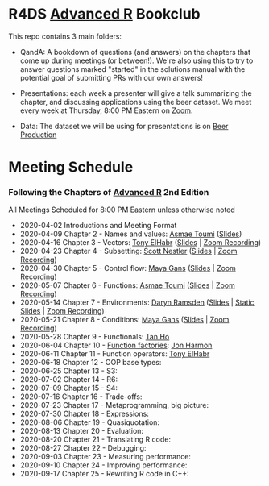 # R4DS [Advanced R](https://adv-r.hadley.nz/) Bookclub

This repo contains 3 main folders:

- QandA: A bookdown of questions (and answers) on the chapters that come up during meetings (or between!). We're also using this to try to answer questions marked "started" in the solutions manual with the potential goal of submitting PRs with our own answers!

- Presentations: each week a presenter will give a talk summarizing the chapter, and discussing applications using the beer dataset. We meet every week at Thursday, 8:00 PM Eastern on [Zoom](notredame.zoom.us/j/490502945). 

- Data: The dataset we will be using for presentations is on [Beer Production](https://github.com/rfordatascience/tidytuesday/blob/master/data/2020/2020-03-31/readme.md) 

# Meeting Schedule 
### Following the Chapters of [Advanced R](https://adv-r.hadley.nz/) 2nd Edition
All Meetings Scheduled for 8:00 PM Eastern unless otherwise noted


- 2020-04-02 Introductions and Meeting Format
- 2020-04-09 Chapter 2 - Names and values: [Asmae Toumi](https://twitter.com/asmae_toumi) ([Slides](https://r4ds.github.io/bookclub-Advanced_R/Presentations/Week2/Chap2slides.html#1))
- 2020-04-16 Chapter 3 - Vectors: [Tony ElHabr](https://twitter.com/TonyElHabr) ([Slides](https://r4ds.github.io/bookclub-Advanced_R/Presentations/Week3/Chap3slides.html#1) | [Zoom Recording](https://www.youtube.com/watch?v=pQ-xDAPEQaw))
- 2020-04-23 Chapter 4 - Subsetting: [Scott Nestler](https://twitter.com/ScottNestler) ([Slides](https://r4ds.github.io/bookclub-Advanced_R/Presentations/Week4/Chap4slides.html#1) | [Zoom Recording](https://www.youtube.com/watch?v=eLMpCc0t1cg))
- 2020-04-30 Chapter 5 - Control flow: [Maya Gans](https://maya.rbind.io) ([Slides](https://r4ds.github.io/bookclub-Advanced_R/Presentations/Week5/Chapter5.html#1) | [Zoom Recording](https://www.youtube.com/watch?v=96eY6YS_3hU&feature=youtu.be))
- 2020-05-07 Chapter 6 - Functions: [Asmae Toumi](https://twitter.com/asmae_toumi) ([Slides](https://r4ds.github.io/bookclub-Advanced_R/Presentations/Week6/Chap6slides.html#1) | [Zoom Recording](https://youtu.be/UwzGhMndWzs))
- 2020-05-14 Chapter 7 - Environments: [Daryn Ramsden](https://twitter.com/thisisdaryn)  ([Slides](https://r4dscommunity.shinyapps.io/environments/) | [Static Slides](https://r4ds.github.io/bookclub-Advanced_R/Presentations/Week7/Chap7Slides.html#1) | [Zoom Recording](https://www.youtube.com/watch?v=mk7iu1-P8ZU&feature=youtu.be))
- 2020-05-21 Chapter 8 - Conditions: [Maya Gans](https://maya.rbind.io) ([Slides](https://r4ds.github.io/bookclub-Advanced_R/Presentations/Week8/Chapter8.html#1) | [Zoom Recording](TODO))
- 2020-05-28 Chapter 9 - Functionals: [Tan Ho](https://twitter.com/_tanho)
- 2020-06-04 Chapter 10 - [Function factories](https://cran.r-project.org/package=factory): [Jon Harmon](https://twitter.com/jonthegeek)
- 2020-06-11 Chapter 11 - Function operators: [Tony ElHabr](https://twitter.com/TonyElHabr)
- 2020-06-18 Chapter 12 - OOP base types:
- 2020-06-25 Chapter 13 - S3:
- 2020-07-02 Chapter 14 - R6:
- 2020-07-09 Chapter 15 - S4:
- 2020-07-16 Chapter 16 - Trade-offs:
- 2020-07-23 Chapter 17 - Metaprogramming, big picture:
- 2020-07-30 Chapter 18 - Expressions:
- 2020-08-06 Chapter 19 - Quasiquotation:
- 2020-08-13 Chapter 20 - Evaluation:
- 2020-08-20 Chapter 21 - Translating R code:
- 2020-08-27 Chapter 22 - Debugging:
- 2020-09-03 Chapter 23 - Measuring performance:
- 2020-09-10 Chapter 24 - Improving performance:
- 2020-09-17 Chapter 25 - Rewriting R code in C++:
